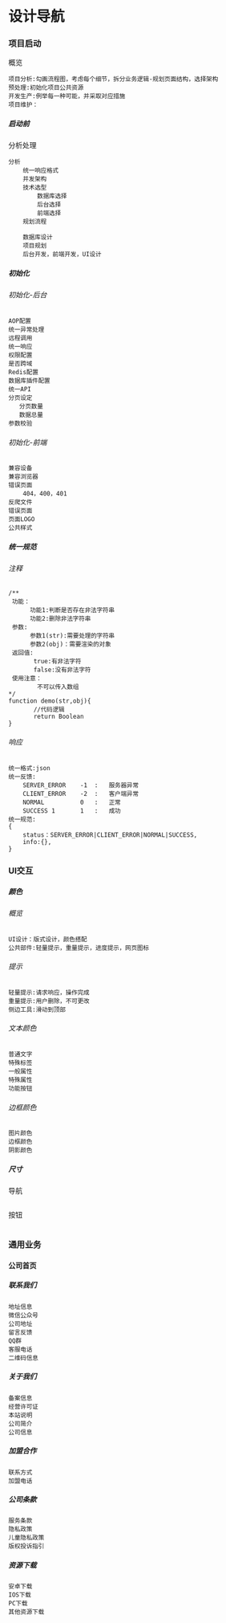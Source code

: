 # 设计导航



### 项目启动

概览

```
项目分析:勾画流程图，考虑每个细节，拆分业务逻辑-规划页面结构，选择架构
预处理:初始化项目公共资源
开发生产:例举每一种可能，并采取对应措施
项目维护：
```



##### 启动前

分析处理

```
分析
    统一响应格式
    并发架构
    技术选型
    	数据库选择
    	后台选择
    	前端选择
    规划流程
    
    数据库设计
    项目规划
    后台开发，前端开发，UI设计
```

##### 初始化

###### 初始化-后台

```
AOP配置
统一异常处理
远程调用
统一响应
权限配置
是否跨域
Redis配置
数据库插件配置
统一API
分页设定
   分页数量
   数据总量
参数校验
```

###### 初始化-前端

```
兼容设备
兼容浏览器
错误页面
	404，400，401
反爬文件
错误页面
页面LOGO
公共样式
```

##### 统一规范

###### 注释

```JS
/**
 功能：
      功能1:判断是否存在非法字符串
      功能2:删除非法字符串
 参数:
      参数1(str):需要处理的字符串
      参数2(obj)：需要渲染的对象
 返回值:
       true:有非法字符
       false:没有非法字符
 使用注意：
        不可以传入数组
*/ 
function demo(str,obj){
       //代码逻辑
       return Boolean
}
```

###### 响应

```JS
统一格式:json
统一反馈:
    SERVER_ERROR	-1	:	服务器异常
    CLIENT_ERROR	-2	:	客户端异常
    NORMAL  		0 	: 	正常
    SUCCESS 1 		1	: 	成功
统一规范:
{
    status：SERVER_ERROR|CLIENT_ERROR|NORMAL|SUCCESS,
    info:{},
}
```



### UI交互

##### 颜色

###### 概览

```
UI设计：版式设计，颜色搭配
公共部件:轻量提示，重量提示，进度提示，网页图标
```

###### 提示

```
轻量提示:请求响应，操作完成
重量提示:用户删除，不可更改
侧边工具:滑动到顶部
```

###### 文本颜色

```
普通文字
特殊标签
一般属性
特殊属性
功能按钮
```

###### 边框颜色

```
图片颜色
边框颜色
阴影颜色
```

##### 尺寸

导航

```

```

按钮

```

```



### 通用业务



#### 公司首页

##### 联系我们

```
地址信息
微信公众号
公司地址
留言反馈
QQ群
客服电话
二维码信息
```

##### 关于我们

```
备案信息
经营许可证
本站说明
公司简介
公司信息
```

##### 加盟合作

```
联系方式
加盟电话
```

##### 公司条款

```
服务条款
隐私政策
儿童隐私政策
版权投诉指引
```

##### 资源下载

```
安卓下载
IOS下载
PC下载
其他资源下载
```

